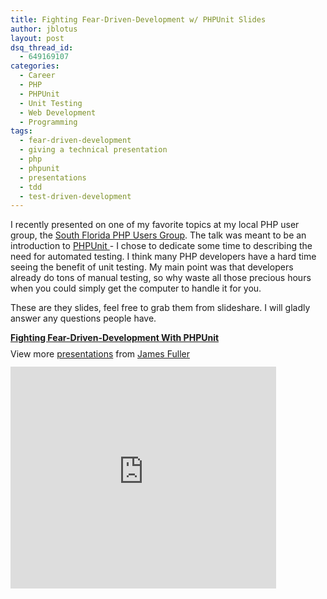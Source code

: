 ```yaml
---
title: Fighting Fear-Driven-Development w/ PHPUnit Slides
author: jblotus
layout: post
dsq_thread_id:
  - 649169107
categories:
  - Career
  - PHP
  - PHPUnit
  - Unit Testing
  - Web Development
  - Programming
tags:
  - fear-driven-development
  - giving a technical presentation
  - php
  - phpunit
  - presentations
  - tdd
  - test-driven-development
---
```

I recently presented on one of my favorite topics at my local PHP user group, the [South Florida PHP Users Group][1]. The talk was meant to be an introduction to [PHPUnit ][2]- I chose to dedicate some time to describing the need for automated testing. I think many PHP developers have a hard time seeing the benefit of unit testing. My main point was that developers already do tons of manual testing, so why waste all those precious hours when you could simply get the computer to handle it for you.

These are they slides, feel free to grab them from slideshare. I will gladly answer any questions people have.

<div id="__ss_12538302" style="width: 425px;">
  <strong style="display: block; margin: 12px 0 4px;"><a title="Fighting Fear-Driven-Development With PHPUnit" href="http://www.slideshare.net/jblotus/fighting-feardrivendevelopment-with-phpunit" target="_blank">Fighting Fear-Driven-Development With PHPUnit</a></strong>

  <div style="padding: 5px 0 12px;">
    View more <a href="http://www.slideshare.net/" target="_blank">presentations</a> from <a href="http://www.slideshare.net/jblotus" target="_blank">James Fuller</a>
  </div>
</div>
<iframe src="http://www.slideshare.net/slideshow/embed_code/12538302" height="355" width="425" frameborder="0" marginwidth="0" marginheight="0" scrolling="no"></iframe>

 [1]: http://www.soflophp.org/
 [2]: http://www.phpunit.de/manual/current/en/index.html
